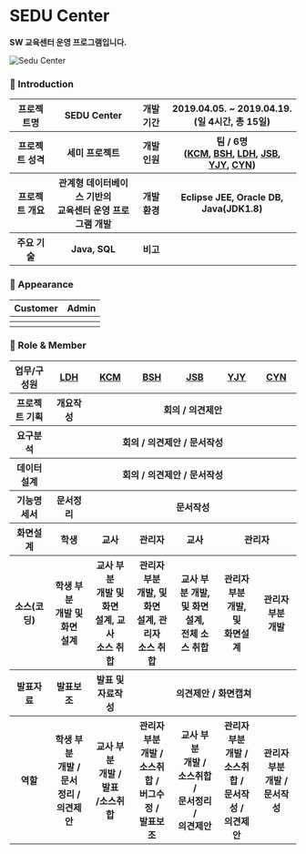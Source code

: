 # SEDU Center

**SW 교육센터 운영 프로그램입니다.** 

![Sedu Center](https://lh3.googleusercontent.com/njcRLu4P-aMYgvoru5r5UkKF89NMDx5afDfaDUs0avudPIrKydIBHXSAhvDcp6yAinrSxbXkdS48VDdTxDT-misO1AUieftlxNKBVEILhT4sL6gLFwixojCHvh9hWvwFWohm7dPhHJi2RbS2lqFWMmY7rgQvke_k0AG5635BSC92q82wffNnwp9rDioNiSwJJDNuROZpyphAAa8CKE4T2bkfd_GCDu3SW8f2htQcaskSPizM-1kXxid63iQXLKqjvCMCOm6AT_GTOcSlXW7BPlg6CRd9E3qPk64iEM0EnLunVMAQN-mz_EQoTxr8NwP48JnvSYmEWzkUM3pBdlALYb46hYjmUtj97M7el36e1gkc7nOq52veVK1V2utc5XUgo76kpp-7622x4myvq6aYQs40_otatIlfThSc3H1yQxKk1_P39V1KR6lHf0Xqx0RQQQHiBD1Yb3GaCiNDN0T5l-pfYqWMILBP6TCKEu3Z0AZ_FCNsWNESnK_p5QCZosht-cuEkakVfwkmY-2QdnRuC_bHJoo2c8KL_Sb35xUBH0G87qatRfw7kzRYR0yXLenE0dbaJKjdEbxUC_M15h9PZ_4_geb0bJAIGHFeWd78EOGBcl6S_XlbciLBLpEDY9qqMIIQh87GGirSFyWfdEhw04y4auhWJixSdhzIwz0-U8uiH4sIiP1i16jT87KLng=w1345-h817-no "Preview")

### 👋 Introduction

<table>
    <tr>
        <th>프로젝트명</th>
        <th>SEDU Center</th>
        <th>개발 기간</th>
        <th>2019.04.05. ~ 2019.04.19. <br>(일 4시간, 총 15일)</th>
    </tr>
    <tr>
        <th>프로젝트 성격</th>
        <th>세미 프로젝트</th>
        <th>개발 인원</th>
        <th>팀 / 6명<br>
          (<a href="https://github.com/chanmi-kim">KCM</a>,
          <a href="https://github.com/SeHoonBae">BSH</a>,
          <a href="https://github.com/daahyunee">LDH</a>,
          <a href="https://github.com/AlfredCho">JSB</a>,
          <a href="https://github.com/jubi93">YJY</a>,
          <a href="https://github.com/popcon4199">CYN</a>)
      </th>
    </tr>
      <tr>
        <th>프로젝트 개요</th>
        <th>관계형 데이터베이스 기반의 <br>교육센터 운영 프로그램 개발</th>
        <th>개발 환경</th>
        <th>Eclipse JEE, Oracle DB, Java(JDK1.8)</th>
    </tr>
        <tr>
        <th>주요 기술</th>
        <th>Java, SQL</th>
        <th>비고</th>
        <th> </th>
    </tr>
</table>

### 📼 Appearance

<table>
    <tr>
       <th>Customer</th>
       <th>Admin</th>
    </tr>
    <tr>
        <th><img src=""></th>
        <th><img src=""></th>
    </tr>
    <tr>
        <th><img src=""></th>
        <th><img src=""></th>
    </tr>
</table>

### 📑 Role & Member

<table>
    <tr>
        <th>업무/구성원</th>
        <th><a href="https://github.com/daahyunee">LDH</a></th>
        <th><a href="https://github.com/chanmi-kim">KCM</a></th>
        <th><a href="https://github.com/SeHoonBae">BSH</a></th>
        <th><a href="https://github.com/AlfredCho">JSB</a></th>
        <th><a href="https://github.com/jubi93">YJY</a></th>
        <th><a href="https://github.com/popcon4199">CYN</a></th>
    </tr>
    <tr>
        <th>프로젝트 기획</th>
        <th>개요작성</th>
        <th colspan="5">회의 / 의견제안</th>
    </tr>
    <tr>
        <th>요구분석</th>
        <th colspan="6">회의 / 의견제안 / 문서작성</th>
    </tr>
    <tr>
        <th>데이터설계</th>
        <th colspan="6">회의 / 의견제안 / 문서작성</th>
    </tr>
    <tr>
        <th>기능명세서</th>
        <th>문서정리</th>
        <th colspan="5">문서작성</th>
    </tr>
    <tr>
        <th>화면설계</th>
        <th>학생</th>
        <th>교사</th>
        <th>관리자</th>
        <th>교사</th>
        <th colspan="2">관리자</th>
    </tr>
    <tr>
        <th>소스(코딩)</th>
        <th>학생 부분 <br>개발 및 화면<br>설계</th>
        <th>교사 부분 <br>개발 및 화면<br>설계, 교사 <br>소스 취합</th>
        <th>관리자 부분 <br>개발, 및 화면<br>설계, 관리자 <br>소스 취합</th>
        <th>교사 부분 개발, <br>및 화면설계, <br>전체 소스 취합</th>
        <th>관리자 부분 <Br>개발, 및 <Br>화면설계</th>
        <th>관리자 부분 <br>개발</th>
    </tr>
    <tr>
        <th>발표자료</th>
        <th>발표보조</th>
        <th>발표 및 <br>자료작성</th>
        <th colspan="4">의견제안 / 화면캡쳐</th>
    </tr>
    <tr>
        <th>역할</th>
        <th>학생 부분 <br>개발 / 문서 <br>정리 / <br>의견제안</th>
        <th>교사 부분 <br>개발 / 발표 <br>/소스취합</th>
        <th>관리자 부분 <br>개발 / <br>소스취합 / <br>버그수정 / <br>발표보조</th>
        <th>교사 부분 <br>개발 / <br>소스취합 / <br>문서정리 / <br>의견제안</th>
        <th>관리자 부분 <br>개발 / <br>소스취합 / <br>문서작성 / <br>의견제안</th>
        <th>관리자 부분 <br>개발 / <br>문서작성</th>
    </tr>
</table>
